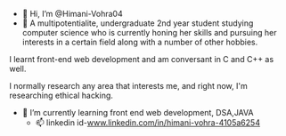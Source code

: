 - 👋 Hi, I’m @Himani-Vohra04
- 👀  A multipotentialite, undergraduate 2nd year student studying computer science who is currently honing her skills and pursuing her interests in a certain field along with a number of other hobbies.

I learnt front-end web development and am conversant in C and C++ as well.

I normally research any area that interests me, and right now, I'm researching ethical hacking.


- 🌱 I’m currently learning front end web development, DSA,JAVA
  - 📫 linkedin id-www.linkedin.com/in/himani-vohra-4105a6254


